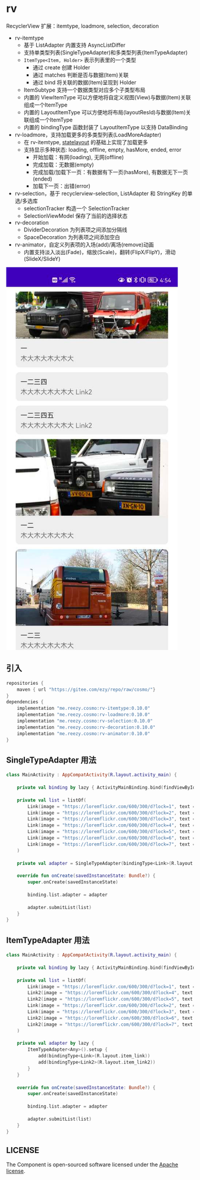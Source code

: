 # rv

RecyclerView 扩展：itemtype, loadmore, selection, decoration

- rv-itemtype
  - 基于 ListAdapter 内置支持 AsyncListDiffer
  - 支持单类型列表(SingleTypeAdapter)和多类型列表(ItemTypeAdapter)
  - `ItemType<Item, Holder>` 表示列表里的一个类型
    - 通过 create 创建 Holder
    - 通过 matches 判断是否与数据(Item)关联
    - 通过 bind 将关联的数据(Item)呈现到 Holder
  - ItemSubtype 支持一个数据类型对应多个子类型布局
  - 内置的 ViewItemType 可以方便地将自定义视图(View)与数据(Item)关联组成一个ItemType
  - 内置的 LayoutItemType 可以方便地将布局(layoutResId)与数据(Item)关联组成一个ItemType
  - 内置的 bindingType 函数封装了 LayoutItemType 以支持 DataBinding
- rv-loadmore，支持加载更多的多类型列表(LoadMoreAdapter)
  - 在 rv-itemtype, [statelayout](https://github.com/czy1121/statelayout) 的基础上实现了加载更多
  - 支持显示多种状态: loading, offline, empty, hasMore, ended, error
    - 开始加载：有网(loading), 无网(offline)
    - 完成加载：无数据(empty)
    - 完成加载/加载下一页：有数据有下一页(hasMore), 有数据无下一页(ended)
    - 加载下一页：出错(error)
- rv-selection，基于 recyclerview-selection, ListAdapter 和 StringKey 的单选/多选库
  - selectionTracker 构造一个 SelectionTracker<String>
  - SelectionViewModel 保存了当前的选择状态
- rv-decoration
  - DividerDecoration 为列表项之间添加分隔线
  - SpaceDecoration 为列表项之间添加空白
- rv-animator，自定义列表项的入场(add)/离场(remove)动画
  - 内置支持淡入淡出(Fade)，缩放(Scale)，翻转(FlipX/FlipY)，滑动(SlideX/SlideY)


![s](screenshot.png)

## 引入

``` groovy
repositories {
    maven { url "https://gitee.com/ezy/repo/raw/cosmo/"}
}
dependencies {
    implementation "me.reezy.cosmo:rv-itemtype:0.10.0"
    implementation "me.reezy.cosmo:rv-loadmore:0.10.0"
    implementation "me.reezy.cosmo:rv-selection:0.10.0"
    implementation "me.reezy.cosmo:rv-decoration:0.10.0"
    implementation "me.reezy.cosmo:rv-animator:0.10.0"
}
```

## SingleTypeAdapter 用法

```kotlin
class MainActivity : AppCompatActivity(R.layout.activity_main) {

    private val binding by lazy { ActivityMainBinding.bind(findViewById<ViewGroup>(android.R.id.content).getChildAt(0)) }

    private val list = listOf(
        Link(image = "https://loremflickr.com/600/300/d?lock=1", text = "一", desc = "木大木大木大木大"),
        Link(image = "https://loremflickr.com/600/300/d?lock=2", text = "一二", desc = "木大木大木大木大"),
        Link(image = "https://loremflickr.com/600/300/d?lock=3", text = "一二三", desc = "木大木大木大木大"),
        Link(image = "https://loremflickr.com/600/300/d?lock=4", text = "一二三四", desc = "木大木大木大木大"),
        Link(image = "https://loremflickr.com/600/300/d?lock=5", text = "一二三四五", desc = "木大木大木大木大"),
        Link(image = "https://loremflickr.com/600/300/d?lock=6", text = "一二三四五六", desc = "木大木大木大木大"),
        Link(image = "https://loremflickr.com/600/300/d?lock=7", text = "一二三四五六七", desc = "木大木大木大木大"),
    )

    private val adapter = SingleTypeAdapter(bindingType<Link>(R.layout.item_link))

    override fun onCreate(savedInstanceState: Bundle?) {
        super.onCreate(savedInstanceState)

        binding.list.adapter = adapter

        adapter.submitList(list)
    }
}
```

## ItemTypeAdapter 用法


```kotlin
class MainActivity : AppCompatActivity(R.layout.activity_main) {

    private val binding by lazy { ActivityMainBinding.bind(findViewById<ViewGroup>(android.R.id.content).getChildAt(0)) }

    private val list = listOf(
        Link(image = "https://loremflickr.com/600/300/d?lock=1", text = "一", desc = "木大木大木大木大"),
        Link2(image = "https://loremflickr.com/600/300/d?lock=4", text = "一二三四", desc = "木大木大木大木大 Link2"),
        Link2(image = "https://loremflickr.com/600/300/d?lock=5", text = "一二三四五", desc = "木大木大木大木大 Link2"),
        Link(image = "https://loremflickr.com/600/300/d?lock=2", text = "一二", desc = "木大木大木大木大"),
        Link(image = "https://loremflickr.com/600/300/d?lock=3", text = "一二三", desc = "木大木大木大木大"),
        Link2(image = "https://loremflickr.com/600/300/d?lock=6", text = "一二三四五六", desc = "木大木大木大木大 Link2"),
        Link2(image = "https://loremflickr.com/600/300/d?lock=7", text = "一二三四五六七", desc = "木大木大木大木大 Link2"),
    )

    private val adapter by lazy {
        ItemTypeAdapter<Any>().setup {
            add(bindingType<Link>(R.layout.item_link))
            add(bindingType<Link2>(R.layout.item_link2))
        }
    }

    override fun onCreate(savedInstanceState: Bundle?) {
        super.onCreate(savedInstanceState)

        binding.list.adapter = adapter

        adapter.submitList(list)
    }
}
```


## LICENSE

The Component is open-sourced software licensed under the [Apache license](LICENSE).